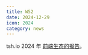```yaml
---
title: W52
date: 2024-12-29
icon: 2024
category: news
---
```


tsh.io 2024 年 [前端生态的报告](https://tsh.io/state-of-frontend/)。
